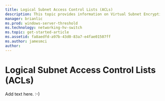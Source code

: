 ```yaml
---
title: Logical Subnet Access Control Lists (ACLs)
description: This topic provides information on Virtual Subnet Encryption for Software Defined Networking in Windows Server 1709
manager: brianlic
ms.prod: windows-server-threshold
ms.technology: networking-hv-switch
ms.topic: get-started-article
ms.assetid: fa8aedfd-a97b-43d0-83a7-e4fae01507ff
ms.author: jamesmci
author: 
---
```

# Logical Subnet Access Control Lists (ACLs)

Add text here. :-)